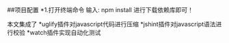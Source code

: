 ##项目配置
	*1.打开终端命令 输入: npm install 进行下载依赖库即可！

本文集成了 
	*uglify插件对javascript代码进行压缩
	*jshint插件对javascript语法进行校验
	*watch插件实现自动化测试
